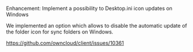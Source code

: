 Enhancement: Implement a possibility to Desktop.ini icon updates on Windows

We implemented an option which allows to disable the automatic update of the folder icon for
sync folders on Windows.

https://github.com/owncloud/client/issues/10361
